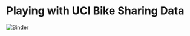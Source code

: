 # Playing with UCI Bike Sharing Data

[![Binder](https://mybinder.org/badge_logo.svg)](https://mybinder.org/v2/gh/khrapovs/playing-with-uci-bike-sharing-data/HEAD?labpath=notebook.ipynb)
